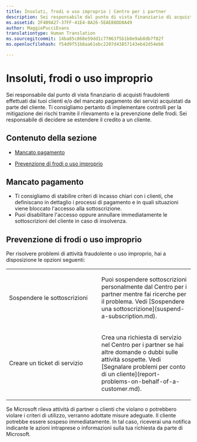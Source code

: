 ```yaml
---
title: Insoluti, frodi o uso improprio | Centro per i partner
description: Sei responsabile dal punto di vista finanziario di acquisti fraudolenti effettuati dai tuoi clienti e/o del mancato pagamento dei servizi acquistati.
ms.assetid: 2F4B9A27-37FF-41E4-8A26-5EAE88DD8A49
author: MaggiePucciEvans
translationtype: Human Translation
ms.sourcegitcommit: 14ba85c868e59dd1c77063f5b1b0e9ab8db7f82f
ms.openlocfilehash: f54d9f51b8aa61ebc2207d43857143eb42d54eb6

---
```


# Insoluti, frodi o uso improprio


Sei responsabile dal punto di vista finanziario di acquisti fraudolenti effettuati dai tuoi clienti e/o del mancato pagamento dei servizi acquistati da parte del cliente. Ti consigliamo pertanto di implementare controlli per la mitigazione dei rischi tramite il rilevamento e la prevenzione delle frodi. Sei responsabile di decidere se estendere il credito a un cliente.

## Contenuto della sezione


-   [Mancato pagamento](#nonpayment)

-   [Prevenzione di frodi o uso improprio](#fraudmisusemitigation)

## <a href="" id="nonpayment"></a>Mancato pagamento


-   Ti consigliamo di stabilire criteri di incasso chiari con i clienti, che definiscano in dettaglio i processi di pagamento e in quali situazioni viene bloccato l'accesso alla sottoscrizione.
-   Puoi disabilitare l'accesso oppure annullare immediatamente le sottoscrizioni del cliente in caso di insolvenza.

## <a href="" id="fraudmisusemitigation"></a>Prevenzione di frodi o uso improprio


Per risolvere problemi di attività fraudolente o uso improprio, hai a disposizione le opzioni seguenti:

<table>
<colgroup>
<col width="50%" />
<col width="50%" />
</colgroup>
<tbody>
<tr class="odd">
<td>Sospendere le sottoscrizioni</td>
<td><p>Puoi sospendere sottoscrizioni personalmente dal Centro per i partner mentre fai ricerche per il problema. Vedi [Sospendere una sottoscrizione](suspend-a-subscription.md).</p></td>
</tr>
<tr class="even">
<td>Creare un ticket di servizio</td>
<td><p>Crea una richiesta di servizio nel Centro per i partner se hai altre domande o dubbi sulle attività sospette. Vedi [Segnalare problemi per conto di un cliente](report-problems-on-behalf-of-a-customer.md).</p></td>
</tr>
</tbody>
</table>

 

Se Microsoft rileva attività di partner o clienti che violano o potrebbero violare i criteri di utilizzo, verranno adottate misure adeguate. Il cliente potrebbe essere sospeso immediatamente. In tal caso, riceverai una notifica indicante le azioni intraprese o informazioni sulla tua richiesta da parte di Microsoft.

 

 






<!--HONumber=Nov16_HO4-->


